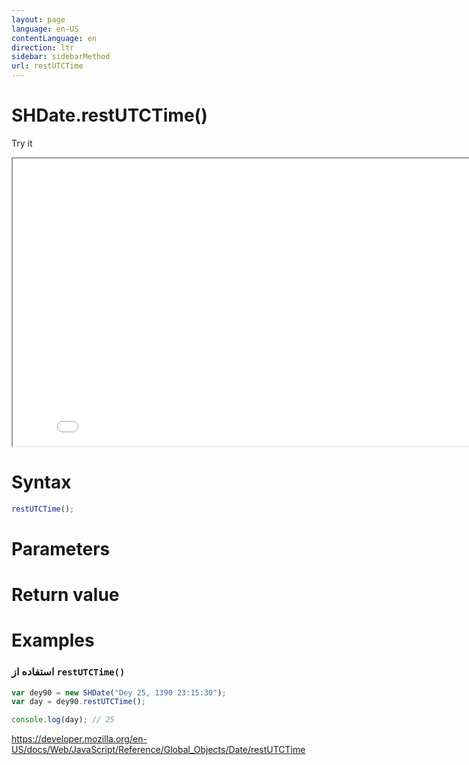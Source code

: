 ```yaml
---
layout: page
language: en-US
contentLanguage: en
direction: ltr
sidebar: sidebarMethod
url: restUTCTime
---
```


# SHDate.restUTCTime()

Try it

<iframe style="width: 830px; height: 460px;" src="/SHDateTime-js/examples/live.html?function=restUTCTime" title="MDN Web Docs Interactive Example" loading="lazy"></iframe>
<br/>

# Syntax

```js
restUTCTime();
```

# Parameters

# Return value

# Examples

### استفاده از <code dir="ltr">restUTCTime()</code>

```js
var dey90 = new SHDate("Dey 25, 1390 23:15:30");
var day = dey90.restUTCTime();

console.log(day); // 25
```

https://developer.mozilla.org/en-US/docs/Web/JavaScript/Reference/Global_Objects/Date/restUTCTime
